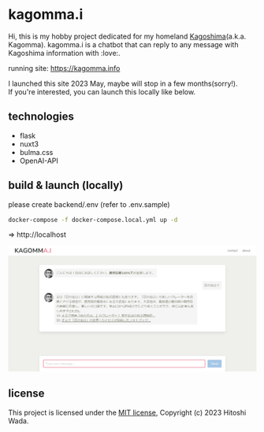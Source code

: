 kagomma.i
===

Hi, this is my hobby project dedicated for my homeland [Kagoshima](https://en.wikipedia.org/wiki/Kagoshima)(a.k.a. Kagomma).
kagomma.i is a chatbot that can reply to any message with Kagoshima information with :love:.

running site: https://kagomma.info

I launched this site 2023 May, maybe will stop in a few months(sorry!).  
If you're interested, you can launch this locally like below.

## technologies

- flask
- nuxt3
- bulma.css
- OpenAI-API

## build & launch (locally)

please create backend/.env (refer to .env.sample)

```bash
docker-compose -f docker-compose.local.yml up -d
```
=> http://localhost

![screen.png](frontend/public/img/screen.jpg)

## license

This project is licensed under the [MIT license](/LICENSE.md), Copyright (c) 2023 Hitoshi Wada.
